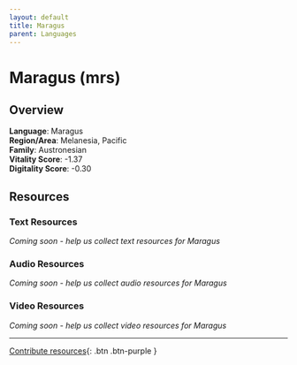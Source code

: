 ```yaml
---
layout: default
title: Maragus
parent: Languages
---
```


# Maragus (mrs)

## Overview

**Language**: Maragus  
**Region/Area**: Melanesia, Pacific  
**Family**: Austronesian  
**Vitality Score**: -1.37  
**Digitality Score**: -0.30  

## Resources

### Text Resources
*Coming soon - help us collect text resources for Maragus*

### Audio Resources
*Coming soon - help us collect audio resources for Maragus*

### Video Resources
*Coming soon - help us collect video resources for Maragus*

---

[Contribute resources](https://fairtrain.github.io/){: .btn .btn-purple }
